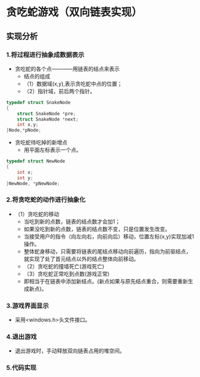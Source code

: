 # 贪吃蛇游戏（双向链表实现）
## 实现分析
### 1.将过程进行抽象成数据表示
- 贪吃蛇的各个点————用链表的结点来表示
  * 结点的组成
  * （1）数据域(x,y),表示贪吃蛇中点的位置；
  * （2）指针域，前后两个指针。
```c
typedef struct SnakeNode
{
    struct SnakeNode *pre;
    struct SnakeNode *next;
    int x,y;
}Node,*pNode;
```
- 贪吃蛇待吃掉的新增点
  * 用平面左标表示一个点。
```c
typedef struct NewNode
{
    int x;
    int y;
}NewNode, *pNewNode;
```
### 2.将贪吃蛇的动作进行抽象化
- （1）贪吃蛇的移动
  * 当吃到新的点数，链表的结点数才会加1；
  * 如果没吃到新的点数，链表的结点数不变，只是位置发生改变。
  * 当接受用户的指令（向左向右，向前向后）移动，位置左标(x,y)实现加减1操作。
  * 整体蛇身移动，只需要将链表的尾结点移动向前遍历，指向为前驱结点，就实现了处了首元结点以外的结点整体向前移动。
  - （2）贪吃蛇的撞墙死亡(游戏死亡)
  - （3）贪吃蛇正常吃到点数(游戏正常)
  * 即相当于在链表中添加新结点。(新点如果与原先结点重合，则需要重新生成新点)。
### 3.游戏界面显示
  * 采用<windows.h>头文件接口。 
### 4.退出游戏
  * 退出游戏时，手动释放双向链表占用的堆空间。
 
### 5.代码实现


